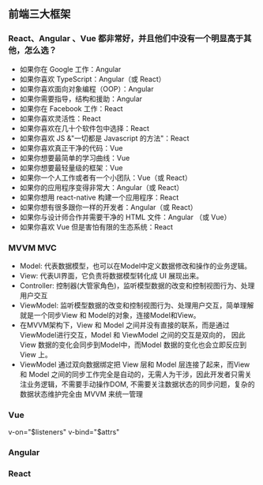## 前端三大框架


### React、Angular 、Vue 都非常好，并且他们中没有一个明显高于其他，怎么选？

- 如果你在 Google 工作：Angular
- 如果你喜欢 TypeScript：Angular（或 React）
- 如果你喜欢面向对象编程（OOP）：Angular
- 如果你需要指导，结构和援助：Angular
- 如果你在 Facebook 工作：React
- 如果你喜欢灵活性：React
- 如果你喜欢在几十个软件包中选择：React
- 如果你喜欢 JS &"一切都是 Javascript 的方法"：React
- 如果你喜欢真正干净的代码：Vue
- 如果你想要最简单的学习曲线：Vue
- 如果你想要最轻量级的框架：Vue
- 如果你一个人工作或者有一个小团队：Vue（或 React）
- 如果你的应用程序变得非常大：Angular（或 React）
- 如果你想用 react-native 构建一个应用程序：React
- 如果你想有很多跟你一样的开发者：Angular（或 React）
- 如果你与设计师合作并需要干净的 HTML 文件：Angular （或 Vue）
- 如果你喜欢 Vue 但是害怕有限的生态系统：React

### MVVM MVC
- Model: 代表数据模型，也可以在Model中定义数据修改和操作的业务逻辑。
- View: 代表UI界面，它负责将数据模型转化成 UI 展现出来。
- Controller: 控制器(大管家角色)，监听模型数据的改变和控制视图行为、处理用户交互
- ViewModel: 监听模型数据的改变和控制视图行为、处理用户交互，简单理解就是一个同步View 和 Model的对象，连接Model和View。
- 在MVVM架构下，View 和 Model 之间并没有直接的联系，而是通过ViewModel进行交互，Model 和 ViewModel 之间的交互是双向的， 因此View 数据的变化会同步到Model中，而Model 数据的变化也会立即反应到View 上。
- ViewModel 通过双向数据绑定把 View 层和 Model 层连接了起来，而View 和 Model 之间的同步工作完全是自动的，无需人为干涉，因此开发者只需关注业务逻辑，不需要手动操作DOM, 不需要关注数据状态的同步问题，复杂的数据状态维护完全由 MVVM 来统一管理


### Vue
v-on="$listeners" v-bind="$attrs"

### Angular


### React
